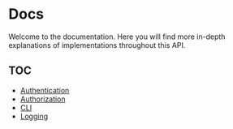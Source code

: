 # Docs

Welcome to the documentation. Here you will find more in-depth explanations of implementations throughout this API.

## TOC

- [Authentication](./authentication.md)
- [Authorization](./authorization.md)
- [CLI](./cli.md)
- [Logging](./logging.md)
